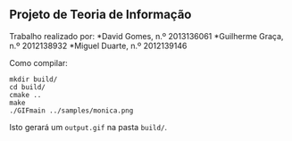 Projeto de Teoria de Informação
-------------------------------

Trabalho realizado por:
*David Gomes, n.º 2013136061
*Guilherme Graça, n.º 2012138932
*Miguel Duarte, n.º 2012139146

Como compilar:
```shell
mkdir build/
cd build/
cmake ..
make
./GIFmain ../samples/monica.png
```

Isto gerará um `output.gif` na pasta `build/`.